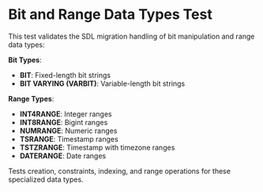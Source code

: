 # Bit and Range Data Types Test

This test validates the SDL migration handling of bit manipulation and range data types:

**Bit Types**:
- **BIT**: Fixed-length bit strings
- **BIT VARYING (VARBIT)**: Variable-length bit strings

**Range Types**:
- **INT4RANGE**: Integer ranges
- **INT8RANGE**: Bigint ranges
- **NUMRANGE**: Numeric ranges  
- **TSRANGE**: Timestamp ranges
- **TSTZRANGE**: Timestamp with timezone ranges
- **DATERANGE**: Date ranges

Tests creation, constraints, indexing, and range operations for these specialized data types.